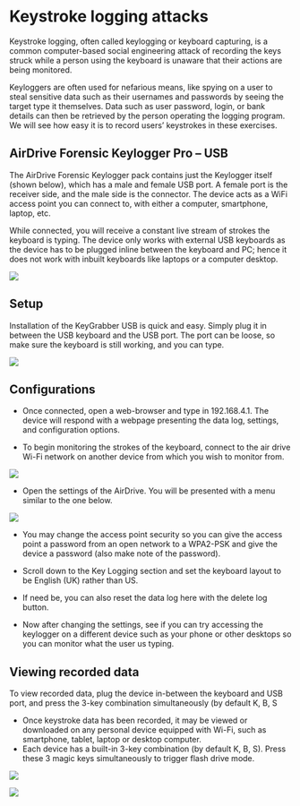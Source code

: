 # Keystroke logging attacks 
  Keystroke logging, often called keylogging or keyboard capturing, is a common computer-based social engineering attack of recording the keys struck while a person using the keyboard is unaware that their actions are being monitored. 

Keyloggers are often used for nefarious means, like spying on a user to steal sensitive data such as their usernames and passwords by seeing the target type it themselves. Data such as user password, login, or bank details can then be retrieved by the person operating the logging program.
We will see how easy it is to record users’ keystrokes in these exercises.
	 
 ## AirDrive Forensic Keylogger Pro – USB
 The AirDrive Forensic Keylogger pack contains just the Keylogger itself (shown below), which has a male and female USB port. A female port is the receiver side, and the male side is the connector. The device acts as a WiFi access point you can connect to, with either a computer, smartphone, laptop, etc.
 
 While connected, you will receive a constant live stream of strokes the keyboard is typing. The device only works with external USB keyboards as the device has to be plugged inline between the keyboard and PC; hence it does not work with inbuilt keyboards like laptops or a computer desktop. 
 
 ![](https://github.com/CS-Outreach-Session/Cyber-Hygiene/blob/main/images/AirDrive_Forensic_Keylogger%20Pro_USB.PNG)
 
  ## Setup
  
  Installation of the KeyGrabber USB is quick and easy. Simply plug it in between the USB keyboard and the USB port. The port can be loose, so make sure the keyboard is still working, and you can type.

![](https://github.com/CS-Outreach-Session/Cyber-Hygiene/blob/main/images/Setup_AirDrive_Forensic_Keylogger%20Pro_USB.PNG)

## Configurations 
* Once connected, open a web-browser and type in 192.168.4.1. The device will respond with a webpage presenting the data log, settings, and configuration options.

* To begin monitoring the strokes of the keyboard, connect to the air drive Wi-Fi network on another device from which you wish to monitor from.

![](https://github.com/CS-Outreach-Session/Cyber-Hygiene/blob/main/images/Configuring_AirDrive_Forensic_Keylogger%20Pro_USB.PNG)

* Open the settings of the AirDrive. You will be presented with a menu similar to the one below.

![](https://github.com/CS-Outreach-Session/Cyber-Hygiene/blob/main/images/Configuring2_AirDrive_Forensic_Keylogger%20Pro_USB.PNG)

* You may change the access point security so you can give the access point a password from an open network to a WPA2-PSK and give the device a password (also make note of the password).
*  Scroll down to the Key Logging section and set the keyboard layout to be English (UK) rather than US.
* If need be, you can also reset the data log here with the delete log button. 

* Now after changing the settings, see if you can try accessing the keylogger on a different device such as your phone or other desktops so you can monitor what the user us typing. 


## Viewing recorded data

To view recorded data, plug the device in-between the keyboard and USB port, and press the 3-key combination simultaneously (by default K, B, S

* Once keystroke data has been recorded, it may be viewed or downloaded on any personal device equipped with Wi-Fi, such as smartphone, tablet, laptop or desktop computer.
* Each device has a built-in 3-key combination (by default K, B, S). Press these 3 magic keys simultaneously to trigger flash drive mode. 

![](https://github.com/CS-Outreach-Session/Cyber-Hygiene/blob/main/images/KeyGrabber_Keybord.PNG)


![](https://github.com/CS-Outreach-Session/Cyber-Hygiene/blob/main/images/KeyLogger_protection.png)


